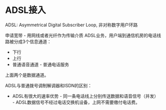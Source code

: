 # ADSL接入

ADSL: Asymmetrical Digital Subscriber Loop, 非对称数字用户环路

申请宽带 - 用网线或者光纤作为传输介质 
ADSL业务，用户端到通信机房的电话线路被分成3个信息通道：
- 下行
- 上行
- 普通语音通道 - 普通电话服务

上面两个是数据通道。 

ADSL与普通拨号调制解调器和ISDN的区别：
   - ADSL有很大的速率优势
    - 同一条电话线上分别传送数据和语音信号（并发）
    - ADSL数据信号不经过电话交换机设备，上网不需要缴付电话费。 

